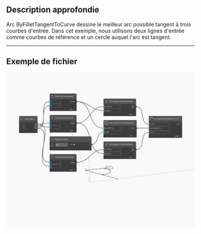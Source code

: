 ## Description approfondie
Arc ByFilletTangentToCurve dessine le meilleur arc possible tangent à trois courbes d'entrée. Dans cet exemple, nous utilisons deux lignes d'entrée comme courbes de référence et un cercle auquel l'arc est tangent.
___
## Exemple de fichier

![ByFilletTangentToCurve](./Autodesk.DesignScript.Geometry.Arc.ByFilletTangentToCurve_img.jpg)

